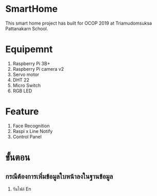 # SmartHome
This smart home project has built for OCOP 2019 at Triamudomsuksa Pattanakarn School.

# Equipemnt
1) Raspberry Pi 3B+
2) Raspberry Pi camera v2
3) Servo motor
4) DHT 22
5) Micro Switch
6) RGB LED

# Feature
1) Face Recognition
2) Raspi x Line Notify
3) Control Panel

# ขั้นตอน
 ## กรณีต้องการเพิ่มข้อมูลใบหน้าลงในฐานข้อมูล
 1) รันไฟล์ En
